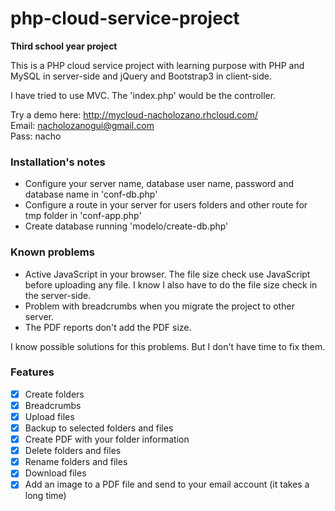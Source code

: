 # php-cloud-service-project

<b>Third school year project</b>

This is a PHP cloud service project with learning purpose with PHP and MySQL in server-side and jQuery and Bootstrap3 in client-side.

I have tried to use MVC. The 'index.php' would be the controller.


Try a demo here: http://mycloud-nacholozano.rhcloud.com/ <br>
Email: nacholozanogui@gmail.com <br>
Pass: nacho


### Installation's notes

- Configure your server name, database user name, password and database name in 'conf-db.php'
- Configure a route in your server for users folders and other route for tmp folder in 'conf-app.php'
- Create database running 'modelo/create-db.php'

### Known problems

- Active JavaScript in your browser. The file size check use JavaScript before uploading any file. I know I also have to do the file size check in the server-side.
- Problem with breadcrumbs when you migrate the project to other server.
- The PDF reports don't add the PDF size.

I know possible solutions for this problems. But I don't have time to fix them. 

### Features

- [x] Create folders 
- [x] Breadcrumbs
- [x] Upload files
- [x] Backup to selected folders and files
- [x] Create PDF with your folder information
- [x] Delete folders and files
- [x] Rename folders and files
- [x] Download files
- [X] Add an image to a PDF file and send to your email account (it takes a long time)

